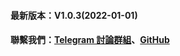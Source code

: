 #### 最新版本：V1.0.3(2022-01-01)
#### 聯繫我們：[Telegram 討論群組](https://t.me/+afVqEXnxtQAyNWNh)、[GitHub](https://github.com/GoMinerProxy/GoMinerProxy) 
